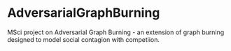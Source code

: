 # AdversarialGraphBurning
MSci project on Adversarial Graph Burning - an extension of graph burning designed to model social contagion with competiion.



